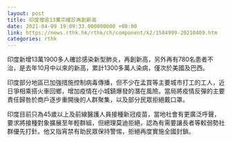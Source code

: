 ```yaml
---
layout: post
title: 印度增逾13萬宗確診再創新高
date: 2021-04-09 19:09:33.000000000 +08:00
link: https://news.rthk.hk/rthk/ch/component/k2/1584999-20210409.htm
categories: rthk
---
```


印度新增13萬1900多人確診感染新型肺炎，再創新高，另外再有780名患者不治，是去年10月中以來的新高，累計1300多萬人染病，僅次於美國及巴西。

印度部分地區已加強措施控制病毒傳播，但不少在孟買等主要城市打工的工人，近日爭相乘搭火車回鄉，增加疫情在小城鎮爆發的潛在風險。當局將疫情反彈的主要責任歸咎於商戶逐步重開後的人群聚集，以及部分民眾拒絕戴口罩。

印度目前只為45歲以上及前線醫護人員接種新冠疫苗，當地社會有更廣泛呼聲，要求將接種對象擴展至年輕群組，但總理莫迪拒絕，認為有需要讓長者等較弱勢社群優先打針。他又指宵禁有助民眾保持警惕，拒絕再度實施全國封鎖。
